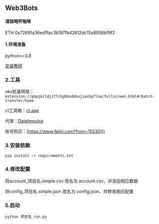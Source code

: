 ## Web3Bots


#### 请我喝杯咖啡

ETH 0x72691a36ed1fac3b197fb42612dc15a8958bf9f2

#### 1.环境准备

python>=3.8

[安装教程](https://blog.csdn.net/thefg/article/details/128601410)

### 2.工具

okx批量转账：`extension://pbpjkcldjiffchgbbndmhojiacbgflha/fullscreen.html#/batch-transfer/home`

ct工具箱：[ct.app](https://ct.app/)

代理：[DataImpulse](https://app.dataimpulse.com/dashboard)

账号购买：[https://www.feijiji.com?from=15530]()

### 3.安装依赖

`pip install -r requirements.txt`

### 4.修改配置

将account_项目名.simple.csv 改名为 account.csv，并添加相应数据

将config_项目名.simple.json 改名为 config.json，并修改相应配置

### 5.启动

`python 项目名_run.py`
